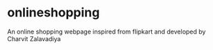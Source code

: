 # onlineshopping
An online shopping webpage inspired from flipkart and developed by Charvit Zalavadiya
